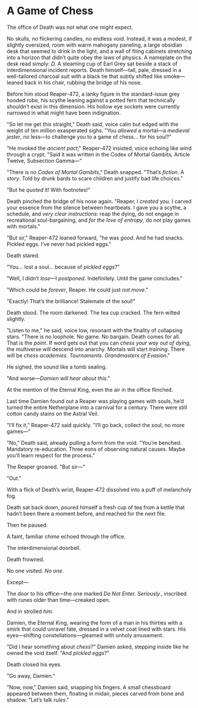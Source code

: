 # A Game of Chess

The office of Death was not what one might expect.

No skulls, no flickering candles, no endless void. Instead, it was a modest, if slightly oversized, room with warm mahogany paneling, a large obsidian desk that seemed to drink in the light, and a wall of filing cabinets stretching into a horizon that didn’t quite obey the laws of physics. A nameplate on the desk read simply: *D.* A steaming cup of Earl Grey sat beside a stack of interdimensional incident reports. Death himself—tall, pale, dressed in a well-tailored charcoal suit with a black tie that subtly shifted like smoke—leaned back in his chair, rubbing the bridge of his nose.

Before him stood Reaper-472, a lanky figure in the standard-issue grey hooded robe, his scythe leaning against a potted fern that technically shouldn’t exist in this dimension. His hollow eye sockets were currently narrowed in what might have been indignation.

"So let me get this straight," Death said, voice calm but edged with the weight of ten million exasperated sighs. "You *allowed* a mortal—a *medieval jester*, no less—to challenge you to a game of chess… for his soul?"

"He invoked the *ancient pact*," Reaper-472 insisted, voice echoing like wind through a crypt. "Said it was written in the Codex of Mortal Gambits, Article Twelve, Subsection Gamma—"

"There is no *Codex of Mortal Gambits*," Death snapped. "That’s *fiction*. A *story*. Told by drunk bards to scare children and justify bad life choices."

"But he *quoted* it! With footnotes!"

Death pinched the bridge of his nose again. "Reaper, I *created* you. I carved your essence from the silence between heartbeats. I gave you a scythe, a schedule, and *very clear instructions*: reap the dying, do not engage in recreational soul-bargaining, and *for the love of entropy*, do *not* play games with mortals."

"But sir," Reaper-472 leaned forward, "he was *good*. And he had snacks. Pickled eggs. I’ve never had pickled eggs."

Death stared.

"You… lost a soul… because of *pickled eggs*?"

"Well, I didn’t *lose*—I *postponed*. Indefinitely. Until the game concludes."

"Which could be *forever*, Reaper. He could just *not move*."

"Exactly! That’s the brilliance! Stalemate of the soul!"

Death stood. The room darkened. The tea cup cracked. The fern wilted slightly.

"Listen to me," he said, voice low, resonant with the finality of collapsing stars. "There is no loophole. No game. No bargain. Death comes for all. That is the *point*. If word gets out that you can *chess your way out of dying*, the multiverse will descend into anarchy. Mortals will start *training*. There will be *chess academies*. *Tournaments*. *Grandmasters of Evasion*."

He sighed, the sound like a tomb sealing.

"And worse—*Damien will hear about this*."

At the mention of the Eternal King, even the air in the office flinched.

Last time Damien found out a Reaper was playing games with souls, he’d turned the entire Netherplane into a carnival for a century. There were still cotton candy stains on the Astral Veil.

"I’ll fix it," Reaper-472 said quickly. "I’ll go back, collect the soul, no more games—"

"No," Death said, already pulling a form from the void. "You’re benched. Mandatory re-education. Three eons of observing natural causes. Maybe you’ll learn respect for the process."

The Reaper groaned. "But sir—"

"Out."

With a flick of Death’s wrist, Reaper-472 dissolved into a puff of melancholy fog.

Death sat back down, poured himself a fresh cup of tea from a kettle that hadn’t been there a moment before, and reached for the next file.

Then he paused.

A faint, familiar *chime* echoed through the office.

The interdimensional doorbell.

Death frowned.

No one visited. *No one.*

Except—

The door to his office—the one marked *Do Not Enter. Seriously.*, inscribed with runes older than time—creaked open.

And in strolled *him*.

Damien, the Eternal King, wearing the form of a man in his thirties with a smirk that could unravel fate, dressed in a velvet coat lined with stars. His eyes—shifting constellations—gleamed with unholy amusement.

"Did I hear something about *chess*?" Damien asked, stepping inside like he owned the void itself. "And *pickled eggs*?"

Death closed his eyes.

"Go away, Damien."

"Now, now," Damien said, snapping his fingers. A small chessboard appeared between them, floating in midair, pieces carved from bone and shadow. "Let’s talk *rules*."
